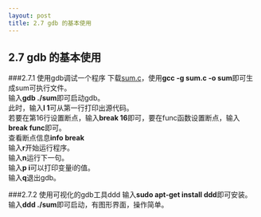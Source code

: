 ```yaml
---
layout: post
title: 2.7 gdb 的基本使用
---
```

## 2.7 gdb 的基本使用
###2.7.1 使用gdb调试一个程序
下载<a href="/public/code/sum.c">sum.c</a>，使用**gcc -g sum.c -o
sum**即可生成sum可执行文件。<br>
输入**gdb ./sum**即可启动gdb。<br>
此时，输入**l 1**可从第一行打印出源代码。<br>
若要在第16行设置断点，输入**break 16**即可，要在func函数设置断点，输入**break
func**即可。<br>
查看断点信息**info break**<br>
输入**r**开始运行程序。<br>
输入**n**运行下一句。<br>
输入**p i**可以打印变量i的值。<br>
输入**q**退出gdb。<br>

###2.7.2 使用可视化的gdb工具ddd
输入**sudo apt-get install ddd**即可安装。<br>
输入**ddd ./sum**即可启动，有图形界面，操作简单。
